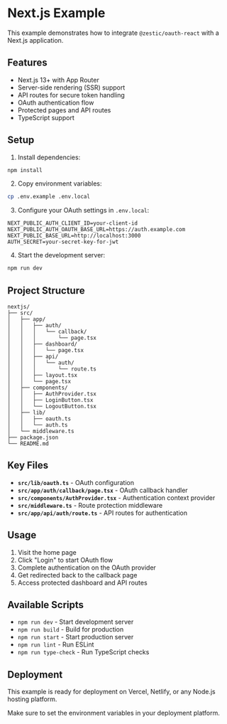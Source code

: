 # Next.js Example

This example demonstrates how to integrate `@zestic/oauth-react` with a Next.js application.

## Features

- Next.js 13+ with App Router
- Server-side rendering (SSR) support
- API routes for secure token handling
- OAuth authentication flow
- Protected pages and API routes
- TypeScript support

## Setup

1. Install dependencies:
```bash
npm install
```

2. Copy environment variables:
```bash
cp .env.example .env.local
```

3. Configure your OAuth settings in `.env.local`:
```env
NEXT_PUBLIC_AUTH_CLIENT_ID=your-client-id
NEXT_PUBLIC_AUTH_OAUTH_BASE_URL=https://auth.example.com
NEXT_PUBLIC_BASE_URL=http://localhost:3000
AUTH_SECRET=your-secret-key-for-jwt
```

4. Start the development server:
```bash
npm run dev
```

## Project Structure

```
nextjs/
├── src/
│   ├── app/
│   │   ├── auth/
│   │   │   └── callback/
│   │   │       └── page.tsx
│   │   ├── dashboard/
│   │   │   └── page.tsx
│   │   ├── api/
│   │   │   └── auth/
│   │   │       └── route.ts
│   │   ├── layout.tsx
│   │   └── page.tsx
│   ├── components/
│   │   ├── AuthProvider.tsx
│   │   ├── LoginButton.tsx
│   │   └── LogoutButton.tsx
│   ├── lib/
│   │   ├── oauth.ts
│   │   └── auth.ts
│   └── middleware.ts
├── package.json
└── README.md
```

## Key Files

- **`src/lib/oauth.ts`** - OAuth configuration
- **`src/app/auth/callback/page.tsx`** - OAuth callback handler
- **`src/components/AuthProvider.tsx`** - Authentication context provider
- **`src/middleware.ts`** - Route protection middleware
- **`src/app/api/auth/route.ts`** - API routes for authentication

## Usage

1. Visit the home page
2. Click "Login" to start OAuth flow
3. Complete authentication on the OAuth provider
4. Get redirected back to the callback page
5. Access protected dashboard and API routes

## Available Scripts

- `npm run dev` - Start development server
- `npm run build` - Build for production
- `npm run start` - Start production server
- `npm run lint` - Run ESLint
- `npm run type-check` - Run TypeScript checks

## Deployment

This example is ready for deployment on Vercel, Netlify, or any Node.js hosting platform.

Make sure to set the environment variables in your deployment platform.
